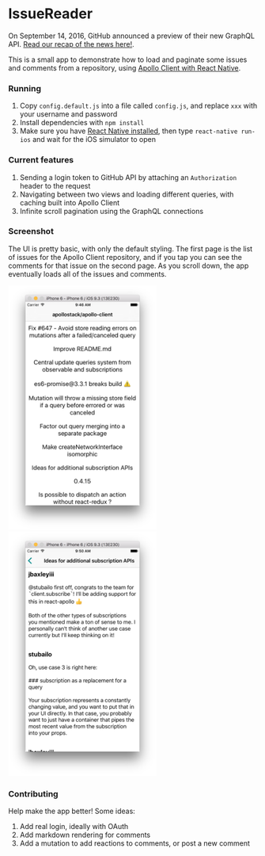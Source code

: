 # IssueReader

On September 14, 2016, GitHub announced a preview of their new GraphQL API. [Read our recap of the news here!](https://medium.com/apollo-stack/the-new-github-graphql-api-811b005d1b6e#.jicbo4wzl).

This is a small app to demonstrate how to load and paginate some issues and comments from a repository, using [Apollo Client with React Native](http://dev.apollodata.com/react/).

### Running

1. Copy `config.default.js` into a file called `config.js`, and replace `xxx` with your username and password
2. Install dependencies with `npm install`
3. Make sure you have [React Native installed](https://facebook.github.io/react-native/docs/getting-started.html), then type `react-native run-ios` and wait for the iOS simulator to open

### Current features

1. Sending a login token to GitHub API by attaching an `Authorization` header to the request
2. Navigating between two views and loading different queries, with caching built into Apollo Client
3. Infinite scroll pagination using the GraphQL connections

### Screenshot

The UI is pretty basic, with only the default styling. The first page is the list of issues for the Apollo Client repository, and if you tap you can see the comments for that issue on the second page. As you scroll down, the app eventually loads all of the issues and comments.

<img src="screenshot.png" width="300" />
<img src="screenshot2.png" width="300" />

### Contributing

Help make the app better! Some ideas:

1. Add real login, ideally with OAuth
2. Add markdown rendering for comments
3. Add a mutation to add reactions to comments, or post a new comment
